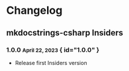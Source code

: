 # Changelog

## mkdocstrings-csharp Insiders

### 1.0.0 <small>April 22, 2023</small> { id="1.0.0" }

- Release first Insiders version
